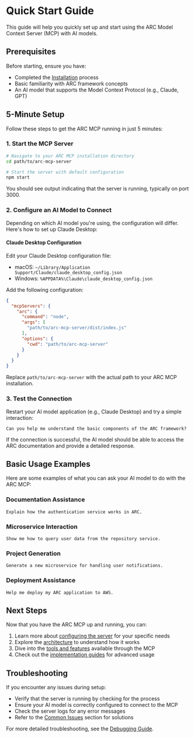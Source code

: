 # Quick Start Guide

This guide will help you quickly set up and start using the ARC Model Context Server (MCP) with AI models.

## Prerequisites

Before starting, ensure you have:

- Completed the [Installation](./installation.md) process
- Basic familiarity with ARC framework concepts
- An AI model that supports the Model Context Protocol (e.g., Claude, GPT)

## 5-Minute Setup

Follow these steps to get the ARC MCP running in just 5 minutes:

### 1. Start the MCP Server

```bash
# Navigate to your ARC MCP installation directory
cd path/to/arc-mcp-server

# Start the server with default configuration
npm start
```

You should see output indicating that the server is running, typically on port 3000.

### 2. Configure an AI Model to Connect

Depending on which AI model you're using, the configuration will differ. Here's how to set up Claude Desktop:

#### Claude Desktop Configuration

Edit your Claude Desktop configuration file:

- macOS: `~/Library/Application Support/Claude/claude_desktop_config.json`
- Windows: `%APPDATA%\Claude\claude_desktop_config.json`

Add the following configuration:

```json
{
  "mcpServers": {
    "arc": {
      "command": "node",
      "args": [
        "path/to/arc-mcp-server/dist/index.js"
      ],
      "options": {
        "cwd": "path/to/arc-mcp-server"
      }
    }
  }
}
```

Replace `path/to/arc-mcp-server` with the actual path to your ARC MCP installation.

### 3. Test the Connection

Restart your AI model application (e.g., Claude Desktop) and try a simple interaction:

```
Can you help me understand the basic components of the ARC framework?
```

If the connection is successful, the AI model should be able to access the ARC documentation and provide a detailed response.

## Basic Usage Examples

Here are some examples of what you can ask your AI model to do with the ARC MCP:

### Documentation Assistance

```
Explain how the authentication service works in ARC.
```

### Microservice Interaction

```
Show me how to query user data from the repository service.
```

### Project Generation

```
Generate a new microservice for handling user notifications.
```

### Deployment Assistance

```
Help me deploy my ARC application to AWS.
```

## Next Steps

Now that you have the ARC MCP up and running, you can:

1. Learn more about [configuring the server](./configuration.md) for your specific needs
2. Explore the [architecture](../core-concepts/architecture.md) to understand how it works
3. Dive into the [tools and features](../tools/documentation-assistant.md) available through the MCP
4. Check out the [implementation guides](../implementation/ai-model-integration.md) for advanced usage

## Troubleshooting

If you encounter any issues during setup:

- Verify that the server is running by checking for the process
- Ensure your AI model is correctly configured to connect to the MCP
- Check the server logs for any error messages
- Refer to the [Common Issues](../troubleshooting/common-issues.md) section for solutions

For more detailed troubleshooting, see the [Debugging Guide](../troubleshooting/debugging.md).